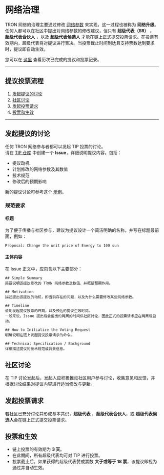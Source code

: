 # 网络治理

TRON 网络的治理主要通过修改 [网络参数](https://tronscan.org/#/sr/committee) 来实现，这一过程也被称为 **网络升级**。  
任何人都可以在社区中提出对网络参数的修改建议，但只有 **超级代表（SR）** ， **超级代表合伙人** ，以及 **超级代表候选人** 才能在链上正式提交投票请求。在投票有效期内，超级代表将对提议进行表决。当投票截止时间到达且支持票数达到要求时，提议即自动生效。

您可以在 [这里](https://github.com/tronprotocol/tips/tree/master/proposal) 查看历次已完成的提议和投票记录。

---

## 提议投票流程

1. [发起提议的讨论](#_3)  
2. [社区讨论](#_7)  
3. [发起投票请求](#_8)  
4. [投票和生效](#_9)  

---

## 发起提议的讨论

任何 TRON 网络参与者都可以发起 TIP 投票的讨论。  
请在 [TIP 仓库](https://github.com/tronprotocol/tips/issues) 中创建一个 **Issue**，详细说明提议内容，包括：

- 提议动机  
- 计划修改的网络参数及其数值  
- 技术规范  
- 修改后的预期影响  

新的提议讨论可参考这个 [示例](https://github.com/tronprotocol/tips/issues/789)。

### 规范要求

#### 标题
为了便于传播与社区参与，建议为提议设计一个简洁明确的名称，并写在标题最前面，例如：

```
Proposal: Change the unit price of Energy to 100 sun
```

#### 主体内容
在 Issue 正文中，应包含以下主要部分：

```
## Simple Summary
简要说明该提议修改的 TRON 网络参数及数值，并概括预期作用。

## Motivation
描述提出该提议的动机，即当前存在的问题，以及为什么需要修改某些网络参数。

## Timeline
说明发起提议投票的日期，以及预估的提议生效时间。
一般来说，Issue 提出后会留出约两周的时间供社区讨论，因此正式的投票请求应在两周后启动。

## How to Initialize the Voting Request
明确说明在链上发起提议投票请求的命令。

## Technical Specification / Background
详细描述提议的技术规范或背景信息。
```

## 社区讨论

在 TIP 讨论发起后，发起人应积极推动社区用户参与讨论，收集意见和反馈，并根据讨论结果对提议内容进行适当修改与更新。


## 发起投票请求

若社区已充分讨论并形成基本共识，**超级代表** ，**超级代表合伙人**，或 **超级代表候选人**会在链上正式提交投票请求。


## 投票和生效

- 链上投票的有效期为 **3 天**。  
- 在此期间，所有超级代表均可对 TIP 进行投票。  
- 投票截止后，如果获得的超级代表赞成票数 **大于或等于 18 票**，该提议即视为通过并自动生效。
